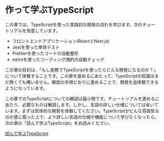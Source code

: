 # 作って学ぶTypeScript

この章では、TypeScriptを使った実践的な開発の流れを学びます。次のチュートリアルを用意しています。

- フロントエンドアプリケーション(ReactとNext.js)
- Jestを使った単体テスト
- Prettierを使ったコードの自動整形
- eslintを使ったコーディング規約の自動チェック

この章の目的は、「もし実務でTypeScriptを使ったらどんな開発になるのか？」について体験することです。この章を進めるにあたって、TypeScriptの知識はまだ無くても構いません。解説の手順どおりに進めることで、開発を追体験できるようになっています。

この章でのTypeScriptについての解説は最小限です。チュートリアルを進めるにあたり、必要なものは解説します。しかし、言語の詳しい仕様については省いています。まずは具体的な開発を体験してください。TypeScriptがどんな雰囲気なのか感じ取った上で、より詳しい言語の仕様や機能について学びたくなったら、次の章の「読んで学ぶTypeScript」をお読みください。

[読んで学ぶTypeScript](/reference/README)
